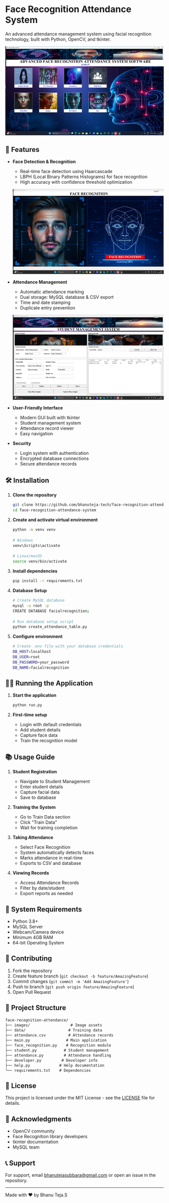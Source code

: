 # Face Recognition Attendance System

An advanced attendance management system using facial recognition technology, built with Python, OpenCV, and tkinter.

![System Demo](images/demo.png)

## 🚀 Features

- **Face Detection & Recognition**
  - Real-time face detection using Haarcascade
  - LBPH (Local Binary Patterns Histograms) for face recognition
  - High accuracy with confidence threshold optimization

  ![System Demo](images/demo1.png)

- **Attendance Management**
  - Automatic attendance marking
  - Dual storage: MySQL database & CSV export
  - Time and date stamping
  - Duplicate entry prevention

  ![System Demo](images/Demo2.png)

- **User-Friendly Interface**
  - Modern GUI built with tkinter
  - Student management system
  - Attendance record viewer
  - Easy navigation

- **Security**
  - Login system with authentication
  - Encrypted database connections
  - Secure attendance records

## 🛠️ Installation

1. **Clone the repository**
   ```bash
   git clone https://github.com/bhanuteja-tech/face-recognition-attendance-system.git
   cd face-recognition-attendance-system
   ```

2. **Create and activate virtual environment**
   ```bash
   python -m venv venv
   
   # Windows
   venv\Scripts\activate
   
   # Linux/macOS
   source venv/bin/activate
   ```

3. **Install dependencies**
   ```bash
   pip install -r requirements.txt
   ```

4. **Database Setup**
   ```bash
   # Create MySQL database
   mysql -u root -p
   CREATE DATABASE facialrecognition;
   
   # Run database setup script
   python create_attendance_table.py
   ```

5. **Configure environment**
   ```bash
   # Create .env file with your database credentials
   DB_HOST=localhost
   DB_USER=root
   DB_PASSWORD=your_password
   DB_NAME=facialrecognition
   ```

## 🏃‍♂️ Running the Application

1. **Start the application**
   ```bash
   python run.py
   ```

2. **First-time setup**
   - Login with default credentials
   - Add student details
   - Capture face data
   - Train the recognition model

## 📚 Usage Guide

1. **Student Registration**
   - Navigate to Student Management
   - Enter student details
   - Capture facial data
   - Save to database

2. **Training the System**
   - Go to Train Data section
   - Click "Train Data"
   - Wait for training completion

3. **Taking Attendance**
   - Select Face Recognition
   - System automatically detects faces
   - Marks attendance in real-time
   - Exports to CSV and database

4. **Viewing Records**
   - Access Attendance Records
   - Filter by date/student
   - Export reports as needed

## 🔧 System Requirements

- Python 3.8+
- MySQL Server
- Webcam/Camera device
- Minimum 4GB RAM
- 64-bit Operating System

## 🤝 Contributing

1. Fork the repository
2. Create feature branch (`git checkout -b feature/AmazingFeature`)
3. Commit changes (`git commit -m 'Add AmazingFeature'`)
4. Push to branch (`git push origin feature/AmazingFeature`)
5. Open Pull Request

## 📝 Project Structure

```
face-recognition-attendance/
├── images/                  # Image assets
├── data/                   # Training data
├── attendance.csv          # Attendance records
├── main.py                # Main application
├── face_recognition.py    # Recognition module
├── student.py            # Student management
├── attendance.py         # Attendance handling
├── developer.py         # Developer info
├── help.py             # Help documentation
└── requirements.txt    # Dependencies
```


## 📄 License

This project is licensed under the MIT License - see the [LICENSE](LICENSE) file for details.

## 🙏 Acknowledgments

- OpenCV community
- Face Recognition library developers
- tkinter documentation
- MySQL team

## 📞 Support

For support, email bhanutejasubbara@gmail.com or open an issue in the repository.

---
Made with ❤️ by Bhanu Teja.S 